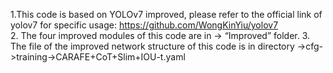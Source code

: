 1.This code is based on YOLOv7 improved, please refer to the official link of yolov7 for specific usage: https://github.com/WongKinYiu/yolov7<br>
2. The four improved modules of this code are in -> “Improved” folder.
3. The file of the improved network structure of this code is in directory ->cfg->training->CARAFE+CoT+Slim+IOU-t.yaml